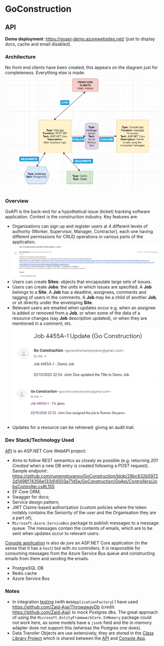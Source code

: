 # GoConstruction
## API
**Demo deployment**: https://goapi-demo.azurewebsites.net/ (just to display docs, cache and email disabled).
### Architecture
No front end clients have been created; this appears on the diagram just for completeness. Everything else is made.
![alt text](images/architecture-diagram.png)
### Overview
GoAPI is the back-end for a hypothetical issue (ticket) tracking software application. Context is the construction industry. Key features are:

- Organisations can sign up and register users at 4 different levels of authority (Worker, Supervisor, Manager, Contractor), each one having different permissions for CRUD operations in various parts of the application.
![alt text](images/invite-supervisor.png)
- Users can create **Sites**: objects that encapsulate large sets of issues.
- Users can create **Jobs**: the units in which issues are specified. A **Job** belongs to a **Site**. A **Job** has a deadline, assignees, comments and tagging of users in the comments. A **Job** may be a child of another **Job**, or sit directly under the enveloping **Site**.
- Relevant users are emailed when updates occur e.g. when an assignee is added or removed from a **Job**, or when some of the data of a resource changes (say **Job** description updated), or when they are mentioned in a comment, etc.
![alt text](images/update-job-title.png)
![alt text](images/add-assignee.png)
- Updates for a resource can be retrieved: giving an audit trail.

### Dev Stack/Technology Used
[API](GoConstruction/GoApi) is an ASP.NET Core WebAPI project:
- Aims to follow REST semantics as closely as possible (e.g. returning _201 Created_ when a new DB entry is created following a _POST_ request). Sample endpoint: https://github.com/rumenstoyanov/GoConstruction/blob/29bc632b59722d1496f74356e133d14503a71d5e/GoConstruction/GoApi/Controllers/JobsController.cs#L155
- EF Core ORM;
- Swagger for docs;
- Service design pattern;
- JWT Claims-based authorization (custom policies where the token notably contains the Seniority of the user and the Organisation they are a part of);
- `Microsoft.Azure.ServiceBus` package to publish messages to a message queue. The messages contain the contents of emails, which are to be sent when updates occur to relevant users.

[Console application](GoConstruction/GoApp.Console) is also _de jure_ an ASP.NET Core application (in the sense that it has a `host`) but with no controllers. It is responsible for consuming messages from the Azure Service Bus queue and constructing emails from them and sending the emails.

- PostgreSQL DB
- Redis cache
- Azure Service Bus

### Notes
- In integration [testing](GoConstruction/GoApi.Tests) (with `WebApplicationFactory`) I have used https://github.com/Zaid-Ajaj/ThrowawayDb (credit: https://github.com/Zaid-Ajaj) to mock Postgres dbs. 
The great approach of using the `Microsoft.EntityFrameworkCore.InMemory` package could not work here, as some models have a `jsonb` field and the in-memory adapter does not support this (whereas the Postgres one does).
- Data Transfer Objects are use extensively, they are stored in the [Class Library Project](GoConstruction/GoLibrary) which is shared between the [API](GoConstruction/GoApi) and [Console App](GoConstruction/GoApp.Console).

